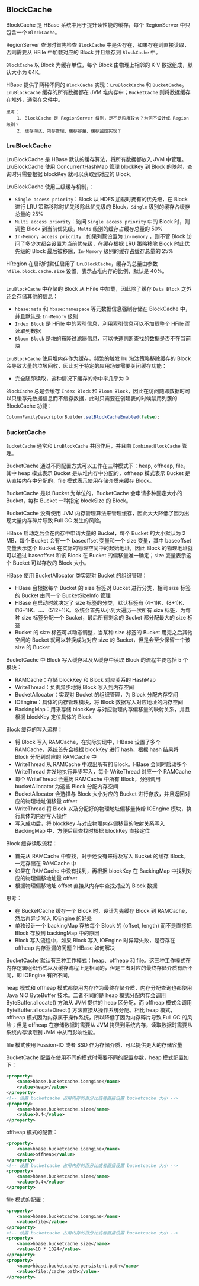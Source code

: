 ## BlockCache

BlockCache 是 HBase 系统中用于提升读性能的缓存，每个 RegionServer 中只包含一个 `BlockCache`。

RegionServer 查询时首先检查 `BlockCache` 中是否存在，如果存在则直接读取，否则需要从 HFile 中加载对应的 Block 并且缓存到 `BlockCache` 中。

`BlockCache` 以 Block 为缓存单位，每个 Block 由物理上相邻的 K-V 数据组成，默认大小为 64K。

HBase 提供了两种不同的 `BlockCache` 实现：`LruBlockCache` 和 `BucketCache`。`LruBlockCache` 缓存的所有数据都在 JVM 堆内存中；`BucketCache` 则将数据缓存在堆外，通常在文件中。

```
思考：
    1. BlockCache 是 RegionServer 级别，是不是粒度较大？为何不设计成 Region 级别？
    2. 缓存淘汰、内存管理、缓存容量、缓存监控实现？
```

### LruBlockCache

LruBlockCache 是 HBase 默认的缓存算法，将所有数据都放入 JVM 中管理。LruBlockCache 使用 ConcurrentHashMap 管理 blockKey 到 Block 的映射，查询时只需要根据 blockKey 就可以获取到对应的 Block。

LruBlockCache 使用三级缓存机制，：

- `Single access priority`：Block 从 HDFS 加载时拥有的优先级，在 Block 进行 LRU 策略移除时优先移除此优先级的 Block，`Single` 级别的缓存占缓存总量的 25%
- `Multi access priority`：访问 `Single access priority` 中的 Block 时，则调整 Block 到当前优先级，`Multi` 级别的缓存占缓存总量的 50%
- `In-Memory access priority`：如果列簇设置为 `in-memory` ，则不管 Block 访问了多少次都会设置为当前优先级，在缓存根据 LRU 策略移除 Block 时此优先级的 Block 最后被移除，`In-Memory` 级别的缓存占缓存总量的 25%

HRegion 在启动时默任启用了 `LruBlockCache`，缓存的总量由参数 `hfile.block.cache.size`  设置，表示占堆内存的比例，默认是 40%。

```

```

`LruBlockCache` 中存储的 Block 从 HFile 中加载，因此除了缓存 `Data Block` 之外还会存储其他的信息：

- `hbase:meta` 和 `hbase:namespace` 等元数据信息强制存储在 BlockCache 中，并且默认是 `In-Memory` 级别
- `Index Block` 是 HFile 中的索引信息，利用索引信息可以不加载整个 HFile 而读取到数据 
- `Bloom Block`  是块的布隆过滤器信息，可以快速判断查找的数据是否不在当前块

`LruBlockCache` 使用堆内存作为缓存，频繁的触发 lru 淘汰策略移除缓存的 Block 会导致大量的垃圾回收，因此对于特定的应用场景需要关闭缓存功能：

- 完全随即读取，这种情况下缓存的命中率几乎为 0

`BlockCache` 总是会缓存 `Index Block` 和 `Bloom Block`，因此在访问随即数据时可以只缓存元数据信息而不缓存数据，此时只需要在创建表的时候禁用列簇的 BlockCache 功能：

```java
ColumnFamilyDescriptorBuilder.setBlockCacheEnabled(false);
```



### BucketCache

`BucketCache` 通常和 `LruBlockCache` 共同作用，并且由 `CombinedBlockCache` 管理。



BucketCache 通过不同配置方式可以工作在三种模式下：heap, offheap, file。其中 heap 模式表示 Bucket 是从堆内存中分配的，offheap 模式表示 Bucket 是从直接内存中分配的，file 模式表示使用存储介质来缓存 Block。

BucketCache 是以 Bucket 为单位的，BucketCache 会申请多种固定大小的 Bucket，每种 Bucket 一种指定 blockSize 的 Block。

BucketCache 没有使用 JVM 内存管理算法来管理缓存，因此大大降低了因为出现大量内存碎片导致 Full GC 发生的风险。

HBase 启动之后会在内存中申请大量的 Bucket，每个 Bucket 的大小默认为 2 MB，每个 Bucket 会有一个 baseoffset 变量和一个 size 变量，其中 baseoffset 变量表示这个 Bucket 在实际的物理空间中的起始地址，因此 Block 的物理地址就可以通过 baseoffset 和该 Block 在 Bucket 的偏移量唯一确定；size 变量表示这个 Bucket 可以存放的 Block 大小。

HBase 使用 BucketAllocator 类实现对 Bucket 的组织管理：

- HBase 会根据每个 Bucket 的 size 标签对 Bucket 进行分类，相同 size 标签的 Bucket 由同一个 BucketSizeInfo 管理
- HBase 在启动时就决定了 size 标签的分类，默认标签有 (4+1)K、(8+1)K、(16+1)K、...、(512+1)K。系统会首先从小到大遍历一次所有 size 标签，为每种 size 标签分配一个 Bucket，最后所有剩余的 Bucket 都分配最大的 size 标签
- Bucket 的 size 标签可以动态调整，当某种 size 标签的 Bucket 用完之后其他空闲的 Bucket 就可以转换成为对应 size 的 Bucket，但是会至少保留一个该 size 的 Bucket

BucketCache 中 Block 写入缓存以及从缓存中读取 Block 的流程主要包括 5 个模块：

- RAMCache：存储 blockKey 和 Block 对应关系的 HashMap
- WriteThread：负责异步地将 Block 写入到内存空间
- BucketAllocator：实现对 Bucket 的组织管理，为 Block 分配内存空间
- IOEngine：具体的内存管理模块，将 Block 数据写入对应地址的内存空间
- BackingMap：用来存储 blockKey 与对应物理内存偏移量的映射关系，并且根据 blockKey 定位具体的 Block

Block 缓存的写入流程：

- 将 Block 写入 RAMCache，在实际实现中，HBase 设置了多个 RAMCache，系统首先会根据 blockKey 进行 hash，根据 hash 结果将 Block 分配到对应的 RAMCache 中
- WriteThread 从 RAMCache 中取出所有的 Block。HBase 会同时启动多个 WriteThread 并发地执行异步写入，每个 WriteThread 对应一个 RAMCache
- 每个 WriteThread 会遍历 RAMCache 中所有 Block，分别调用 bucketAllocator 为这些 Block 分配内存空间
- BucketAllocator 会选择与 Block 大小对应的 Bucket 进行存放，并且返回对应的物理地址偏移量 offset
- WriteThread 将 Block 以及分配好的物理地址偏移量传给 IOEngine 模块，执行具体的内存写入操作
- 写入成功后，将 blockKey 与对应物理内存偏移量的映射关系写入 BackingMap 中，方便后续查找时根据 blockKey 直接定位

Block 缓存读取流程：

- 首先从 RAMCache 中查找，对于还没有来得及写入 Bucket 的缓存 Block，一定存储在 RAMCache 中
- 如果在 RAMCache 中没有找到，再根据 blockKey 在 BackingMap 中找到对应的物理偏移地址量 offset
- 根据物理偏移地址 offset 直接从内存中查找对应的 Block 数据

思考：

- 在 BucketCache 缓存一个 Block 时，设计为先缓存 Block 到 RAMCache，然后再异步写入 IOEngine 的好处
- 单独设计一个 backingMap 存放每个 Block 的 (offset, length) 而不是直接把 Block 存放到 backingMap 中的原因
- Block 写入流程中，如果 Block 写入 IOEngine 时异常失败，是否存在 offheap 内存泄漏的问题？HBase 如何解决

BucketCache 默认有三种工作模式：heap、offheap 和 file。这三种工作模式在内存逻辑组织形式以及缓存流程上是相同的，但是三者对应的最终存储介质有所不同，即 IOEngine 有所不同。

heap 模式和 offheap 模式都使用内存作为最终存储介质，内存分配查询也都使用 Java NIO ByteBuffer 技术。二者不同的是 heap 模式分配内存会调用 ByteBuffer.allocate() 方法从 JVM 提供的 heap 区分配，而 offheap 模式会调用 ByteBuffer.allocateDirect() 方法直接从操作系统分配。相比 heap 模式，offheap 模式因为内存属于操作系统，所以降低了因为内存碎片导致 Full GC 的风险；但是 offheap 在存储数据时需要从 JVM 拷贝到系统内存，读取数据时需要从系统内存读取到 JVM 中从而影响性能。

file 模式使用 Fussion-IO 或者 SSD 作为存储介质，可以提供更大的存储容量

BucketCache 配置在使用不同的模式时需要不同的配置参数，heap 模式配置如下：

```xml
<property>
    <name>hbase.bucketcache.ioengine</name>
    <value>heap</value>
</property>
<!-- 设置 bucketcache 占用内存的百分比或者直接设置 bucketcache 大小 -->
<property>
    <name>hbase.bucketcache.size</name>
    <value>0.4</value>
</property>
```

offheap 模式的配置：

```xml
<property>
    <name>hbase.bucketcache.ioengine</name>
    <value>offheap</value>
</property>
<!-- 设置 bucketcache 占用内存的百分比或者直接设置 bucketcache 大小 -->
<property>
    <name>hbase.bucketcache.size</name>
    <value>0.4</value>
</property>
```

file 模式的配置：

```xml
<property>
    <name>hbase.bucketcache.ioengine</name>
    <value>file</value>
</property>
<!-- 设置 bucketcache 占用内存的百分比或者直接设置 bucketcache 大小 -->
<property>
    <name>hbase.bucketcache.size</name>
    <value>10 * 1024</value>
</property>
<property>
    <name>hbase.bucketcache.persistent.path</name>
    <value>file:/cache_path</value>
</property>
```

